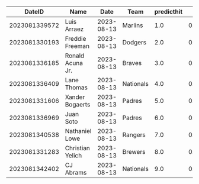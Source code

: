 DateID         |  Name              |  Date        |  Team       |  predicthit  |  predicthitproba     |  hitbool  |  Last7DaysAVG  |  Last15DaysAVG  |  Last30DaysAVG
---------------|--------------------|--------------|-------------|--------------|----------------------|-----------|----------------|-----------------|---------------
2023081339572  |  Luis Arraez       |  2023-08-13  |  Marlins    |  1.0         |  0.6274752501015537  |  False    |  0.143         |  0.263          |  0.308
2023081330193  |  Freddie Freeman   |  2023-08-13  |  Dodgers    |  2.0         |  0.6260846732137307  |  False    |  0.423         |  0.436          |  0.415
2023081336185  |  Ronald Acuna Jr.  |  2023-08-13  |  Braves     |  3.0         |  0.6160817043789509  |  False    |  0.273         |  0.383          |  0.352
2023081336409  |  Lane Thomas       |  2023-08-13  |  Nationals  |  4.0         |  0.6135600527010437  |  False    |  0.231         |  0.264          |  0.227
2023081331606  |  Xander Bogaerts   |  2023-08-13  |  Padres     |  5.0         |  0.6040555222030297  |  False    |  0.304         |  0.321          |  0.318
2023081336969  |  Juan Soto         |  2023-08-13  |  Padres     |  6.0         |  0.6039790850657002  |  False    |  0.16          |  0.309          |  0.29
2023081340538  |  Nathaniel Lowe    |  2023-08-13  |  Rangers    |  7.0         |  0.6039073176848692  |  False    |  0.231         |  0.231          |  0.323
2023081331283  |  Christian Yelich  |  2023-08-13  |  Brewers    |  8.0         |  0.6037401363336903  |  False    |  0.28          |  0.31           |  0.313
2023081342402  |  CJ Abrams         |  2023-08-13  |  Nationals  |  9.0         |  0.6036730254816423  |  False    |  0.31          |  0.276          |  0.287
